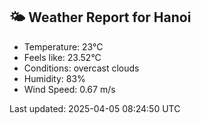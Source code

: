<!-- WEATHER-START -->
## 🌤 Weather Report for Hanoi

- Temperature: 23°C
- Feels like: 23.52°C
- Conditions: overcast clouds
- Humidity: 83%
- Wind Speed: 0.67 m/s

Last updated: 2025-04-05 08:24:50 UTC
<!-- WEATHER-END -->
